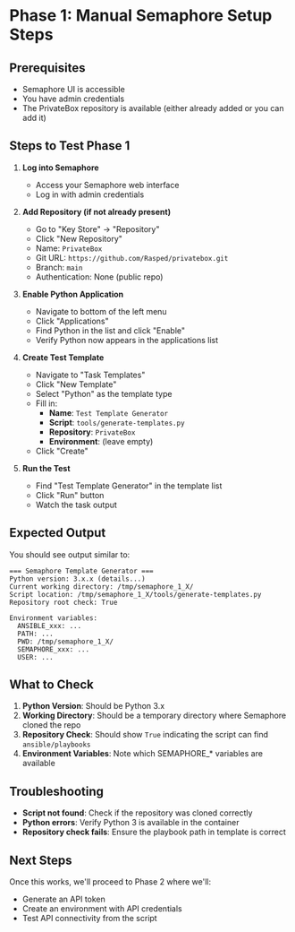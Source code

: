 # Phase 1: Manual Semaphore Setup Steps

## Prerequisites
- Semaphore UI is accessible
- You have admin credentials
- The PrivateBox repository is available (either already added or you can add it)

## Steps to Test Phase 1

1. **Log into Semaphore**
   - Access your Semaphore web interface
   - Log in with admin credentials

2. **Add Repository (if not already present)**
   - Go to "Key Store" → "Repository"
   - Click "New Repository"
   - Name: `PrivateBox`
   - Git URL: `https://github.com/Rasped/privatebox.git`
   - Branch: `main`
   - Authentication: None (public repo)

3. **Enable Python Application**
   - Navigate to bottom of the left menu
   - Click "Applications"
   - Find Python in the list and click "Enable"
   - Verify Python now appears in the applications list

4. **Create Test Template**
   - Navigate to "Task Templates"
   - Click "New Template"
   - Select "Python" as the template type
   - Fill in:
     - **Name**: `Test Template Generator`
     - **Script**: `tools/generate-templates.py`
     - **Repository**: `PrivateBox`
     - **Environment**: (leave empty)
   - Click "Create"

5. **Run the Test**
   - Find "Test Template Generator" in the template list
   - Click "Run" button
   - Watch the task output

## Expected Output

You should see output similar to:
```
=== Semaphore Template Generator ===
Python version: 3.x.x (details...)
Current working directory: /tmp/semaphore_1_X/
Script location: /tmp/semaphore_1_X/tools/generate-templates.py
Repository root check: True

Environment variables:
  ANSIBLE_xxx: ...
  PATH: ...
  PWD: /tmp/semaphore_1_X/
  SEMAPHORE_xxx: ...
  USER: ...
```

## What to Check

1. **Python Version**: Should be Python 3.x
2. **Working Directory**: Should be a temporary directory where Semaphore cloned the repo
3. **Repository Check**: Should show `True` indicating the script can find `ansible/playbooks`
4. **Environment Variables**: Note which SEMAPHORE_* variables are available

## Troubleshooting

- **Script not found**: Check if the repository was cloned correctly
- **Python errors**: Verify Python 3 is available in the container
- **Repository check fails**: Ensure the playbook path in template is correct

## Next Steps

Once this works, we'll proceed to Phase 2 where we'll:
- Generate an API token
- Create an environment with API credentials
- Test API connectivity from the script